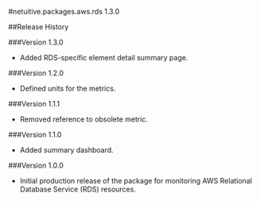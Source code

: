 #netuitive.packages.aws.rds 1.3.0

##Release History

###Version 1.3.0
* Added RDS-specific element detail summary page.

###Version 1.2.0

* Defined units for the metrics.

###Version 1.1.1

* Removed reference to obsolete metric.

###Version 1.1.0

* Added summary dashboard.

###Version 1.0.0

* Initial production release of the package for monitoring AWS Relational Database Service (RDS) resources.

